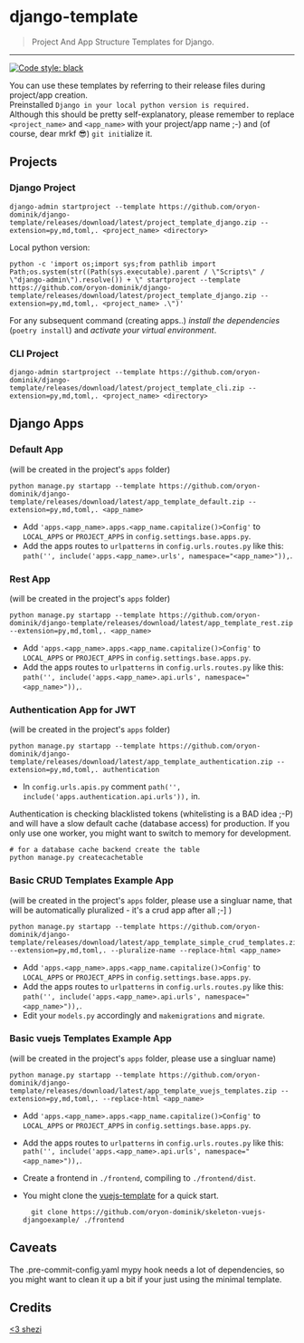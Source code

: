 # django-template

> Project And App Structure Templates for Django.

---

[![Code style: black](https://img.shields.io/badge/code%20style-black-000000.svg)](https://github.com/psf/black)

You can use these templates by referring to their release files during project/app creation.  
Preinstalled `Django in your local python version is required.`  
Although this should be pretty self-explanatory, please remember to replace
`<project_name>` and `<app_name>` with your project/app name ;-) and (of
course, dear mrkf 😎) `git init`ialize it.

## Projects




### Django Project

    django-admin startproject --template https://github.com/oryon-dominik/django-template/releases/download/latest/project_template_django.zip --extension=py,md,toml,. <project_name> <directory>

Local python version:

    python -c 'import os;import sys;from pathlib import Path;os.system(str((Path(sys.executable).parent / \"Scripts\" / \"django-admin\").resolve()) + \" startproject --template https://github.com/oryon-dominik/django-template/releases/download/latest/project_template_django.zip --extension=py,md,toml,. <project_name> .\")'


For any subsequent command (creating apps..) *install the dependencies* (`poetry install`) and *activate your virtual environment*.


### CLI Project

    django-admin startproject --template https://github.com/oryon-dominik/django-template/releases/download/latest/project_template_cli.zip --extension=py,md,toml,. <project_name> <directory>


## Django Apps

### Default App

(will be created in the project's `apps` folder)

    python manage.py startapp --template https://github.com/oryon-dominik/django-template/releases/download/latest/app_template_default.zip --extension=py,md,toml,. <app_name>


- Add `'apps.<app_name>.apps.<app_name.capitalize()>Config'` to `LOCAL_APPS` or `PROJECT_APPS` in `config.settings.base.apps.py`.  
- Add the apps routes to `urlpatterns` in `config.urls.routes.py` like this: `path('', include('apps.<app_name>.urls', namespace="<app_name>")),`.  


### Rest App

(will be created in the project's `apps` folder)

    python manage.py startapp --template https://github.com/oryon-dominik/django-template/releases/download/latest/app_template_rest.zip --extension=py,md,toml,. <app_name>


- Add `'apps.<app_name>.apps.<app_name.capitalize()>Config'` to `LOCAL_APPS` or `PROJECT_APPS` in `config.settings.base.apps.py`.  
- Add the apps routes to `urlpatterns` in `config.urls.routes.py` like this: `path('', include('apps.<app_name>.api.urls', namespace="<app_name>")),`.  


### Authentication App for JWT

(will be created in the project's `apps` folder)

    python manage.py startapp --template https://github.com/oryon-dominik/django-template/releases/download/latest/app_template_authentication.zip --extension=py,md,toml,. authentication

- In `config.urls.apis.py` comment `path('', include('apps.authentication.api.urls')),` in.

Authentication is checking blacklisted tokens (whitelisting is a BAD idea ;-P) and will have a slow default cache (database access) for production.
If you only use one worker, you might want to switch to memory for development.

    # for a database cache backend create the table
    python manage.py createcachetable


### Basic CRUD Templates Example App

(will be created in the project's `apps` folder, please use a singluar name, that will be automatically pluralized - it's a crud app after all ;-] )

    python manage.py startapp --template https://github.com/oryon-dominik/django-template/releases/download/latest/app_template_simple_crud_templates.zip --extension=py,md,toml,. --pluralize-name --replace-html <app_name>

- Add `'apps.<app_name>.apps.<app_name.capitalize()>Config'` to `LOCAL_APPS` or `PROJECT_APPS` in `config.settings.base.apps.py`.  
- Add the apps routes to `urlpatterns` in `config.urls.routes.py` like this: `path('', include('apps.<app_name>.api.urls', namespace="<app_name>")),`.  
- Edit your `models.py` accordingly and `makemigrations` and `migrate`.  


### Basic vuejs Templates Example App

(will be created in the project's `apps` folder, please use a singluar name)

    python manage.py startapp --template https://github.com/oryon-dominik/django-template/releases/download/latest/app_template_vuejs_templates.zip --extension=py,md,toml,. --replace-html <app_name>

- Add `'apps.<app_name>.apps.<app_name.capitalize()>Config'` to `LOCAL_APPS` or `PROJECT_APPS` in `config.settings.base.apps.py`.  
- Add the apps routes to `urlpatterns` in `config.urls.routes.py` like this: `path('', include('apps.<app_name>.api.urls', namespace="<app_name>")),`.  
- Create a frontend in `./frontend`, compiling to `./frontend/dist`.
- You might clone the [vuejs-template](https://github.com/oryon-dominik/vuejs-in-django-template/) for a quick start.

        git clone https://github.com/oryon-dominik/skeleton-vuejs-djangoexample/ ./frontend


## Caveats

The .pre-commit-config.yaml mypy hook needs a lot of dependencies, so you might
want to clean it up a bit if your just using the minimal template.


## Credits

[<3 shezi](https://github.com/shezi/django-better-project-template)
